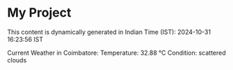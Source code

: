 # My Project

This content is dynamically generated in Indian Time (IST): 2024-10-31 16:23:56 IST


Current Weather in Coimbatore:
Temperature: 32.88 °C
Condition: scattered clouds
